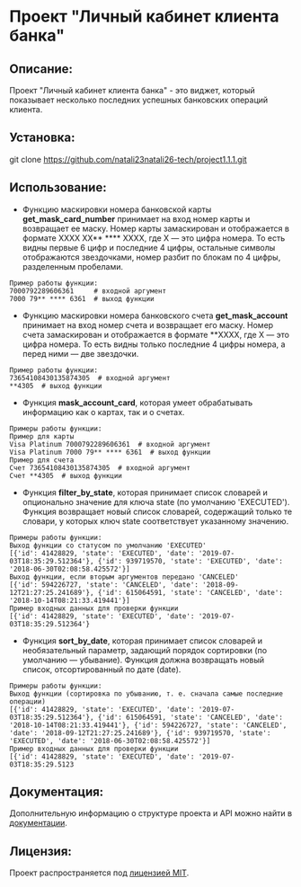 # Проект "Личный кабинет клиента банка"

## Описание:

Проект "Личный кабинет клиента банка" - это виджет, который показывает несколько последних успешных банковских операций клиента.
## Установка:
git clone https://github.com/natali23natali26-tech/project1.1.1.git
## Использование:
* Функцию маскировки номера банковской карты **get_mask_card_number** принимает на вход номер карты и возвращает ее маску. Номер карты замаскирован и отображается в формате 
XXXX XX** **** XXXX, где X — это цифра номера. То есть видны первые 6 цифр и последние 4 цифры, остальные символы отображаются звездочками, номер разбит по блокам по 4 цифры, разделенным пробелами. 
``` 
Пример работы функции:
7000792289606361     # входной аргумент
7000 79** **** 6361  # выход функции
``` 

* Функцию маскировки номера банковского счета **get_mask_account** принимает на вход номер счета и возвращает его маску. Номер счета замаскирован и отображается в формате **XXXX, где X — это цифра номера. То есть видны только последние 4 цифры номера, а перед ними — две звездочки. 
```
Пример работы функции:
73654108430135874305  # входной аргумент
**4305  # выход функции
```

* Функция **mask_account_card**, которая умеет обрабатывать информацию как о картах, так и о счетах.
```
Примеры работы функции:
Пример для карты
Visa Platinum 7000792289606361  # входной аргумент
Visa Platinum 7000 79** **** 6361  # выход функции
Пример для счета
Счет 73654108430135874305  # входной аргумент
Счет **4305  # выход функции
``` 

* Функция **filter_by_state**, которая принимает список словарей и опционально значение для ключа state (по умолчанию 'EXECUTED'). Функция возвращает новый список словарей, содержащий только те словари, у которых ключ state соответствует указанному значению.
```
Примеры работы функции:
Выход функции со статусом по умолчанию 'EXECUTED'
[{'id': 41428829, 'state': 'EXECUTED', 'date': '2019-07-03T18:35:29.512364'}, {'id': 939719570, 'state': 'EXECUTED', 'date': '2018-06-30T02:08:58.425572'}]
Выход функции, если вторым аргументов передано 'CANCELED'
[{'id': 594226727, 'state': 'CANCELED', 'date': '2018-09-12T21:27:25.241689'}, {'id': 615064591, 'state': 'CANCELED', 'date': '2018-10-14T08:21:33.419441'}]
Пример входных данных для проверки функции
[{'id': 41428829, 'state': 'EXECUTED', 'date': '2019-07-03T18:35:29.512364'}
``` 

* Функция **sort_by_date**, которая принимает список словарей и необязательный параметр, задающий порядок сортировки (по умолчанию — убывание). Функция должна возвращать новый список, отсортированный по дате (date).
```
Примеры работы функции:
Выход функции (сортировка по убыванию, т. е. сначала самые последние операции)
[{'id': 41428829, 'state': 'EXECUTED', 'date': '2019-07-03T18:35:29.512364'}, {'id': 615064591, 'state': 'CANCELED', 'date': '2018-10-14T08:21:33.419441'}, {'id': 594226727, 'state': 'CANCELED', 'date': '2018-09-12T21:27:25.241689'}, {'id': 939719570, 'state': 'EXECUTED', 'date': '2018-06-30T02:08:58.425572'}]
Пример входных данных для проверки функции
[{'id': 41428829, 'state': 'EXECUTED', 'date': '2019-07-03T18:35:29.5123
``` 

## Документация:

Дополнительную информацию о структуре проекта и API можно найти в [документации](docs/README.md).

## Лицензия:

Проект распространяется под [лицензией MIT](LICENSE).

